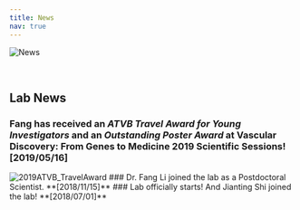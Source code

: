 ```yaml
---
title: News
nav: true
---
```

<div> 
  <img src="{{ '/images/News.gif' | absolute_url }}" alt="News" >
</div>  

&nbsp;

     
## **Lab News**
### Fang has received an _ATVB Travel Award for Young Investigators_ and an _Outstanding Poster Award_ at Vascular Discovery: From Genes to Medicine 2019 Scientific Sessions! **[2019/05/16]**
<img src="{{ '/images/2019ATVB_TravelAward.jpg' | absolute_url }}" alt="2019ATVB_TravelAward" >
### Dr. Fang Li joined the lab as a Postdoctoral Scientist. **[2018/11/15]**    
### Lab officially starts! And Jianting Shi joined the lab! **[2018/07/01]**  
